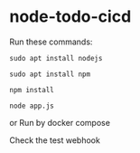 # node-todo-cicd

Run these commands:


`sudo apt install nodejs`


`sudo apt install npm`


`npm install`

`node app.js`

or Run by docker compose

Check the test webhook

